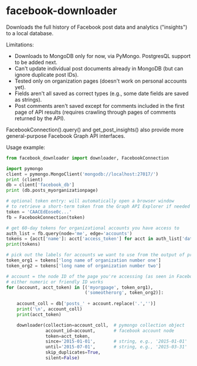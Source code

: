 # facebook-downloader
Downloads the full history of Facebook post data and analytics ("insights") to a local database. 

Limitations:
* Downloads to MongoDB only for now, via PyMongo. PostgresQL support to be added next.
* Can't update individual post documents already in MongoDB (but can ignore duplicate post IDs).
* Tested only on organization pages (doesn't work on personal accounts yet).
* Fields aren't all saved as correct types (e.g., some date fields are saved as strings).
* Post comments aren't saved except for comments included in the first page of API results (requires crawling through pages of comments returned by the API).

FacebookConnection().query() and get_post_insights() also provide more general-purpose Facebook Graph API interfaces.

Usage example:
```Python
from facebook_downloader import downloader, FacebookConnection

import pymongo
client = pymongo.MongoClient('mongodb://localhost:27017/')
print (client)
db = client['facebook_db']
print (db.posts_myorganizationpage)

# optional token entry: will automatically open a browser window
# to retrieve a short-term token from the Graph API Explorer if needed
token = 'CAACEdEose0c...'
fb = FacebookConnection(token)

# get 60-day tokens for organizational accounts you have access to
auth_list = fb.query(node='me', edge='accounts') 
tokens = {acct['name']: acct['access_token'] for acct in auth_list['data']}
print(tokens)

# pick out the labels for accounts we want to use from the output of print(tokens), then:
token_org1 = tokens['long name of organization number one']
token_org2 = tokens['long name of organization number two']

# account = the node ID of the page you're accessing (as seen in Facebook urls)
# either numeric or friendly ID works
for (account, acct_token) in [('myorgpage', token_org1), 
                              ('someotherorg', token_org2)]:
    
    account_coll = db['posts_' + account.replace('.','')]
    print('\n', account_coll)
    print(acct_token)

    downloader(collection=account_coll,  # pymongo collection object
               account_id=account,       # facebook account node
               token=acct_token,
               since='2015-01-01',       # string, e.g., '2015-01-01'
               until='2015-07-01',       # string, e.g., '2015-03-31'
               skip_duplicates=True, 
               silent=False)
```
